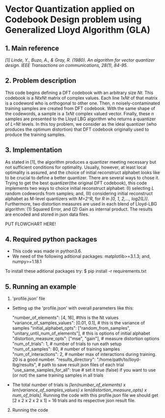 # Vector Quantization applied on Codebook Design problem using Generalized Lloyd Algorithm (GLA)

## 1. Main reference
*[1] Linde, Y., Buzo, A., & Gray, R. (1980). An algorithm for vector quantizer design. IEEE Transactions on communications, 28(1), 84-95.*

## 2. Problem description
This code begins defining a DFT codebook with an arbitrary size *Nt*. This codebook is a *NtxNt* matrix of complex values. Each line *1xNt* of that matrix is a codeword who is orthogonal to other one. Then, *n* noisely-contaminated training samples are created from DFT codebook. With the same shape of the codewords, a sample is a *1xNt* complex valued vector. Finally, these *n* samples are presented to the Lloyd LBG algorithm who returns a quantizer of *L=Nt* levels. In this toy problem, we consider as the ideal quantizer (who produces the optimum distortion) that DFT codebook originally used to produce the training samples. 

## 3. Implementation
As stated in [1], the algorithm produces a quantizer meeting necessary but not sufficient conditions for optimality. Usually, however, at least local optimality is assured, and the choice of initial reconstruct alphabet looks like to be crucial to define a better quantizer. There are several ways to chose it. Trying to get the best quantizer(the original DFT codebook), this code implements two ways to choice initial reconstruct alphabet: (I) selecting *L* random codewords from samples; and, (II) considering initial reconstruct alphabet as M-level quantizers with *M=2^R*, for *R* in *[0, 1, 2,..., log2(L)]*. Furthermore, two distortion measures are used in each blend of Lloyd-LBG algorithm: (1) Squared Error, and (2) Gain as internal product. The results are encoded and stored in json data files.

PUT FLOWCHART HERE!

## 4. Required python packages
* This code was made in python3.6.
* We need of the following aditional packages: matplotlib>=3.1.3; and, numpy>=1.18.1

To install these aditional packages try:
$ pip install -r requirements.txt

## 5. Running an example
1. 'profile.json' file
* Setting up the 'profile.json' with overall parameters like this:

    "number_of_elements": [4, 16],  #this is the Nt values 
    "variance_of_samples_values": [0.01, 0.1], # this is the variance of samples
    "initial_alphabet_opts": ["random_from_samples", "unitary_until_num_of_elements"], # this is options of initial alphabet
    "distortion_measure_opts": ["mse", "gain"], # measure distortion options
    "num_of_trials": 1, # number of trials to run eath setup
    "num_of_samples": 80, # number of training samples
    "num_of_interactions": 2, # number max of interactions during training. 20 is a good number.
    "results_directory": "/home/path/to/lloyd-lbg/results", # path to save result json files of each trial
    "use_same_samples_for_all": true # set it true (false) if you want to use (or not) the same training samples in all trials

* The total number of trials is *[len(number_of_elements) x len(variance_of_samples_values) x len(distortion_measure_opts) x num_of_trials]*. Running the code with this profile.json file we should get [2 x 2 x 2 x 2 x 1] = 16 trials and its respective json result file.

2. Running the code
